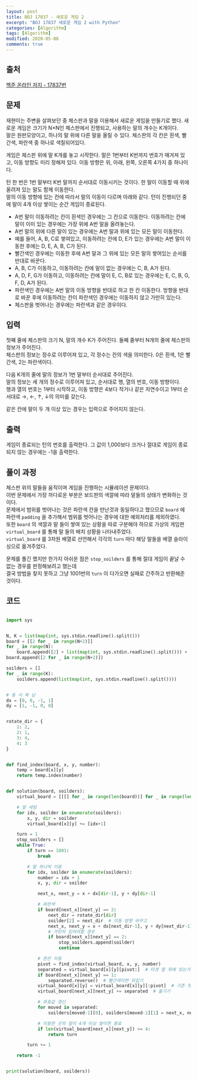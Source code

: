 ```yaml
---
layout: post
title: BOJ 17837 - 새로운 게임 2
excerpt: "BOJ 17837 새로운 게임 2 with Python"
categories: [Algorithm]
tags: [Algorithm]
modified: 2020-05-08
comments: true
---
```


## 출처
[백준 온라인 저지 - 17837번](https://www.acmicpc.net/problem/17837)


## 문제
재현이는 주변을 살펴보던 중 체스판과 말을 이용해서 새로운 게임을 만들기로 했다. 새로운 게임은 크기가 N×N인 체스판에서 진행되고, 사용하는 말의 개수는 K개이다. <br>
말은 원판모양이고, 하나의 말 위에 다른 말을 올릴 수 있다. 체스판의 각 칸은 흰색, 빨간색, 파란색 중 하나로 색칠되어있다. <br>

게임은 체스판 위에 말 K개를 놓고 시작한다. 말은 1번부터 K번까지 번호가 매겨져 있고, 이동 방향도 미리 정해져 있다. 이동 방향은 위, 아래, 왼쪽, 오른쪽 4가지 중 하나이다. <br>

턴 한 번은 1번 말부터 K번 말까지 순서대로 이동시키는 것이다. 한 말이 이동할 때 위에 올려져 있는 말도 함께 이동한다. <br>
말의 이동 방향에 있는 칸에 따라서 말의 이동이 다르며 아래와 같다. 턴이 진행되던 중에 말이 4개 이상 쌓이는 순간 게임이 종료된다. <br>

* A번 말이 이동하려는 칸이 흰색인 경우에는 그 칸으로 이동한다. 이동하려는 칸에 말이 이미 있는 경우에는 가장 위에 A번 말을 올려놓는다. 
* A번 말의 위에 다른 말이 있는 경우에는 A번 말과 위에 있는 모든 말이 이동한다.
* 예를 들어, A, B, C로 쌓여있고, 이동하려는 칸에 D, E가 있는 경우에는 A번 말이 이동한 후에는 D, E, A, B, C가 된다.
* 빨간색인 경우에는 이동한 후에 A번 말과 그 위에 있는 모든 말의 쌓여있는 순서를 반대로 바꾼다.
* A, B, C가 이동하고, 이동하려는 칸에 말이 없는 경우에는 C, B, A가 된다.
* A, D, F, G가 이동하고, 이동하려는 칸에 말이 E, C, B로 있는 경우에는 E, C, B, G, F, D, A가 된다.
* 파란색인 경우에는 A번 말의 이동 방향을 반대로 하고 한 칸 이동한다. 방향을 반대로 바꾼 후에 이동하려는 칸이 파란색인 경우에는 이동하지 않고 가만히 있는다.
* 체스판을 벗어나는 경우에는 파란색과 같은 경우이다.


## 입력
첫째 줄에 체스판의 크기 N, 말의 개수 K가 주어진다. 둘째 줄부터 N개의 줄에 체스판의 정보가 주어진다. <br>
체스판의 정보는 정수로 이루어져 있고, 각 정수는 칸의 색을 의미한다. 0은 흰색, 1은 빨간색, 2는 파란색이다. <br>

다음 K개의 줄에 말의 정보가 1번 말부터 순서대로 주어진다. <br>
말의 정보는 세 개의 정수로 이루어져 있고, 순서대로 행, 열의 번호, 이동 방향이다. <br>
행과 열의 번호는 1부터 시작하고, 이동 방향은 4보다 작거나 같은 자연수이고 1부터 순서대로 →, ←, ↑, ↓의 의미를 갖는다. <br>

같은 칸에 말이 두 개 이상 있는 경우는 입력으로 주어지지 않는다. <br>

## 출력
게임이 종료되는 턴의 번호를 출력한다. 그 값이 1,000보다 크거나 절대로 게임이 종료되지 않는 경우에는 -1을 출력한다.

## 풀이 과정
체스판 위의 말들을 움직이며 게임을 진행하는 시뮬레이션 문제이다. <br>
이번 문제에서 가장 까다로운 부분은 보드판의 색깔에 따라 말들의 상태가 변화하는 것이다. <br>
문제에서 범위를 벗어나는 것은 파란색 칸을 만난것과 동일하다고 했으므로 `board` 에 파란색 `padding` 을 추가해서 범위를 벗어나는 경우에 대한 예외처리를 제외하였다. <br>
또한 `board` 의 색깔과 말 들이 쌓여 있는 상황을 따로 구분해야 하므로 가상의 게임판 `virtual_board` 를 통해 말 들의 배치 상황을 나타내주었다. <br>
`virtual_board` 를 3차원 배열로 선언해서 각각의 `turn` 마다 해당 말들을 배열 슬라이싱으로 옮겨주었다. <br>

문제를 풀긴 했지만 한가지 아쉬운 점은 `stop_soilders` 를 통해 절대 게임이 끝날 수 없는 경우를 판정해보려고 했는데 <br>
결국 방법을 찾지 못하고 그냥 1001번의 `turn` 이 다가오면 실패로 간주하고 반환해준 것이다.<br>


## 코드
~~~ python

import sys


N, K = list(map(int, sys.stdin.readline().split()))
board = [[2 for _ in range(N+2)]]
for _ in range(N):
    board.append([2] + list(map(int, sys.stdin.readline().split())) + [2])
board.append([2 for _ in range(N+2)])

soilders = []
for _ in range(K):
    soilders.append(list(map(int, sys.stdin.readline().split())))


# 동 서 북 남
dx = [0, 0, -1, 1]
dy = [1, -1, 0, 0]


rotate_dir = {
    1: 2,
    2: 1,
    3: 4,
    4: 3
}


def find_index(board, x, y, number):
    temp = board[x][y]
    return temp.index(number)


def solution(board, soilders):
    virtual_board = [[[] for _ in range(len(board))] for _ in range(len(board))]

    # 말 세팅
    for idx, soilder in enumerate(soilders):
        x, y, dir = soilder
        virtual_board[x][y] += [idx+1]

    turn = 1
    stop_soilders = []
    while True:
        if turn == 1001:
            break

        # 말 하나씩 이동
        for idx, soilder in enumerate(soilders):
            number = idx + 1
            x, y, dir = soilder

            next_x, next_y = x + dx[dir-1], y + dy[dir-1]

            # 파란색
            if board[next_x][next_y] == 2:
                next_dir = rotate_dir[dir]
                soilder[2] = next_dir  # 이동 방향 바꾸고
                next_x, next_y = x + dx[next_dir-1], y + dy[next_dir-1]  # 한 칸 이동
                # 가민히 있어야할 경우
                if board[next_x][next_y] == 2:
                    stop_soilders.append(soilder)
                    continue

            # 한칸 이동
            pivot = find_index(virtual_board, x, y, number)
            separated = virtual_board[x][y][pivot:]  # 타겟 말 위에 있는거 전부 가져오기
            if board[next_x][next_y] == 1:
                separated.reverse()  # 빨간색이면 뒤집기
            virtual_board[x][y] = virtual_board[x][y][:pivot]  # 기존 위치에 있는거 없애기
            virtual_board[next_x][next_y] += separated  # 옮기기

            # 좌표값 갱신
            for moved in separated:
                soilders[moved-1][0], soilders[moved-1][1] = next_x, next_y

            # 이동한 곳의 말이 4개 이상 쌓이면 종료
            if len(virtual_board[next_x][next_y]) >= 4:
                return turn

        turn += 1

    return -1


print(solution(board, soilders))

~~~

